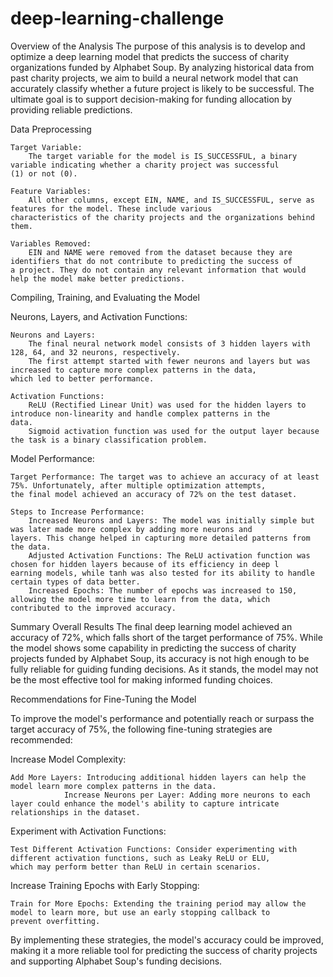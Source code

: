 # deep-learning-challenge
Overview of the Analysis
      The purpose of this analysis is to develop and optimize a deep learning model that predicts the success of charity                   organizations funded by Alphabet Soup. By analyzing historical data from past charity projects, we aim to build a neural             network model that can accurately classify whether a future project is likely to be successful. The ultimate goal is to              support decision-making for funding allocation by providing reliable predictions.


Data Preprocessing

    Target Variable:
        The target variable for the model is IS_SUCCESSFUL, a binary variable indicating whether a charity project was successful           (1) or not (0).

    Feature Variables:
        All other columns, except EIN, NAME, and IS_SUCCESSFUL, serve as features for the model. These include various                       characteristics of the charity projects and the organizations behind them.

    Variables Removed:
        EIN and NAME were removed from the dataset because they are identifiers that do not contribute to predicting the success of          a project. They do not contain any relevant information that would help the model make better predictions.


Compiling, Training, and Evaluating the Model

Neurons, Layers, and Activation Functions:

    Neurons and Layers:
        The final neural network model consists of 3 hidden layers with 128, 64, and 32 neurons, respectively.
        The first attempt started with fewer neurons and layers but was increased to capture more complex patterns in the data,              which led to better performance.
        
    Activation Functions:
        ReLU (Rectified Linear Unit) was used for the hidden layers to introduce non-linearity and handle complex patterns in the            data.
        Sigmoid activation function was used for the output layer because the task is a binary classification problem.



Model Performance:

    Target Performance: The target was to achieve an accuracy of at least 75%. Unfortunately, after multiple optimization attempts,             the final model achieved an accuracy of 72% on the test dataset.
    
    Steps to Increase Performance:
        Increased Neurons and Layers: The model was initially simple but was later made more complex by adding more neurons and                     layers. This change helped in capturing more detailed patterns from the data.
        Adjusted Activation Functions: The ReLU activation function was chosen for hidden layers because of its efficiency in deep l                earning models, while tanh was also tested for its ability to handle certain types of data better.
        Increased Epochs: The number of epochs was increased to 150, allowing the model more time to learn from the data, which                     contributed to the improved accuracy.


Summary
Overall Results
    The final deep learning model achieved an accuracy of 72%, which falls short of the target performance of 75%. While the model       shows some capability in predicting the success of charity projects funded by Alphabet Soup, its accuracy is not high enough to      be fully reliable for guiding funding decisions. As it stands, the model may not be the most effective tool for making informed       funding choices.

Recommendations for Fine-Tuning the Model

To improve the model's performance and potentially reach or surpass the target accuracy of 75%, the following fine-tuning strategies are recommended:

Increase Model Complexity:

    Add More Layers: Introducing additional hidden layers can help the model learn more complex patterns in the data.
                Increase Neurons per Layer: Adding more neurons to each layer could enhance the model's ability to capture intricate                 relationships in the dataset.

Experiment with Activation Functions:

    Test Different Activation Functions: Consider experimenting with different activation functions, such as Leaky ReLU or ELU,                       which may perform better than ReLU in certain scenarios.

Increase Training Epochs with Early Stopping:

    Train for More Epochs: Extending the training period may allow the model to learn more, but use an early stopping callback to                     prevent overfitting.

By implementing these strategies, the model's accuracy could be improved, making it a more reliable tool for predicting the success of charity projects and supporting Alphabet Soup's funding decisions.
